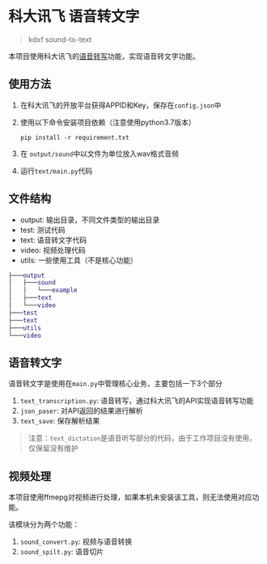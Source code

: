 # 科大讯飞 语音转文字
> kdxf sound-to-text

本项目使用科大讯飞的[语音转写](https://www.xfyun.cn/doc/asr/voicedictation/API.html)功能，实现语音转文字功能。

## 使用方法

1. 在科大讯飞的开放平台获得APPID和Key，保存在`config.json`中

2. 使用以下命令安装项目依赖（注意使用python3.7版本）

   `pip install -r requirement.txt`

3. 在 `output/sound`中以文件为单位放入wav格式音频
4. 运行`text/main.py`代码

## 文件结构

* output: 输出目录，不同文件类型的输出目录
* test: 测试代码
* text: 语音转文字代码
* video: 视频处理代码
* utils: 一些使用工具（不是核心功能）

```lua
├───output
│   ├───sound
│   │   └───example
│   ├───text
│   └───video
├───test
├───text
├───utils
└───video
```

## 语音转文字

语音转文字是使用在`main.py`中管理核心业务，主要包括一下3个部分

1. `text_transcription.py`: 语音转写，通过科大讯飞的API实现语音转写功能
2. `json_paser`: 对API返回的结果进行解析
3. `text_save`: 保存解析结果

> 注意：`text_dictation`是语音听写部分的代码，由于工作项目没有使用，仅保留没有维护

## 视频处理

本项目使用ffmepg对视频进行处理，如果本机未安装该工具，则无法使用对应功能。

该模块分为两个功能：

1. `sound_convert.py`: 视频与语音转换
2. `sound_spilt.py`: 语音切片